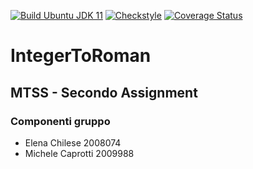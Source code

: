 [![Build Ubuntu JDK 11](https://github.com/ElenaaaCh/assignment2/actions/workflows/build.yml/badge.svg)](https://github.com/ElenaaaCh/assignment2/actions/workflows/build.yml)
[![Checkstyle](https://github.com/ElenaaaCh/assignment2/actions/workflows/checkstyle.yml/badge.svg)](https://github.com/ElenaaaCh/assignment2/actions/workflows/checkstyle.yml)
[![Coverage Status](https://coveralls.io/repos/github/ElenaaaCh/assignment2/badge.svg?branch=main&kill_cache=1)](https://coveralls.io/github/ElenaaaCh/assignment2?branch=main)

# IntegerToRoman

## MTSS - Secondo Assignment
### Componenti gruppo
- Elena Chilese 2008074
- Michele Caprotti 2009988